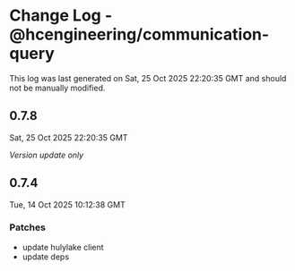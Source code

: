 # Change Log - @hcengineering/communication-query

This log was last generated on Sat, 25 Oct 2025 22:20:35 GMT and should not be manually modified.

## 0.7.8
Sat, 25 Oct 2025 22:20:35 GMT

_Version update only_

## 0.7.4
Tue, 14 Oct 2025 10:12:38 GMT

### Patches

- update hulylake client
- update deps

